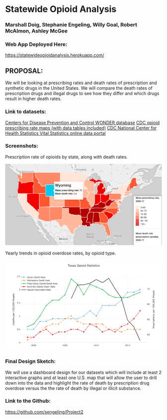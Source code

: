 # Statewide Opioid Analysis
### Marshall Doig, Stephanie Engeling, Willy Goal, Robert McAlmon, Ashley McGee


### Web App Deployed Here:
<https://statewideopioidanalysis.herokuapp.com/>


## PROPOSAL:
We will be looking at prescribing rates and death rates of prescription and synthetic drugs in the United States. We will compare the death rates of prescription drugs and illegal drugs to see how they differ and which drugs result in higher death rates.


### Link to datasets:
[Centers for Disease Prevention and Control WONDER database](https://wonder.cdc.gov/)
[CDC opioid prescribing rate maps (with data tables included)](https://www.cdc.gov/drugoverdose/maps/rxrate-maps.html)
[CDC National Center for Health Statistics Vital Statistics online data portal](https://www.cdc.gov/nchs/data_access/vitalstatsonline.htm)


### Screenshots:

Prescription rate of opioids by state, along with death rates. 

![Images/PrescribedOpioids.png](Images/PrescribedOpioids.png)


Yearly trends in opioid overdose rates, by opioid type.

![Images/Overdoses.png](Images/Overdoses.png)


### Final Design Sketch:

We will use a dashboard design for our datasets which will include at least 2 interactive graphs and at least one U.S. map that will allow the user to drill down into the data and highlight the rate of death by prescription drug overdose versus the the rate of death by illegal or illicit substance.


### Link to the Github:
<https://github.com/sengeling/Project2>
